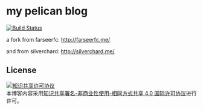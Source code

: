 # my pelican blog

[![Build Status](https://travis-ci.org/X-Wei/x-wei.github.com.svg?branch=master)](https://travis-ci.org/X-Wei/x-wei.github.com)

a fork from farseerfc: http://farseerfc.me/

and from silverchard: http://silverchard.me/

## License

<a rel="license" href="http://creativecommons.org/licenses/by-nc-sa/4.0/"><img alt="知识共享许可协议" style="border-width:0" src="https://i.creativecommons.org/l/by-nc-sa/4.0/88x31.png" /></a><br />本博客内容采用<a rel="license" href="http://creativecommons.org/licenses/by-nc-sa/4.0/">知识共享署名-非商业性使用-相同方式共享 4.0 国际许可协议</a>进行许可。
